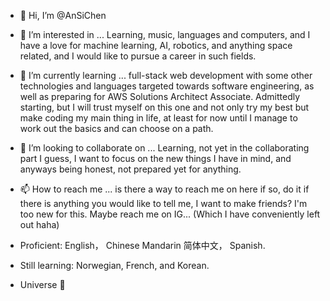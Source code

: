 - 👋 Hi, I’m @AnSiChen
- 👀 I’m interested in ... Learning, music, languages and computers, and I have a love for machine learning, AI, robotics, and anything space related, and I would like to pursue a career in such fields. 
- 🌱 I’m currently learning ... full-stack web development with some other technologies and languages targeted towards software engineering, as well as preparing for AWS Solutions Architect Associate. Admittedly starting, but I will trust myself on this one and not only try my best but make coding my main thing in life, at least for now until I manage to work out the basics and can choose on a path. 
- 💞️ I’m looking to collaborate on ...  Learning, not yet in the collaborating part I guess, I want to focus on the new things I have in mind, and anyways being honest, not prepared yet for anything.
- 📫 How to reach me ... is there a way to reach me on here if so, do it if there is anything you would like to tell me, I want to make friends? I'm too new for this. Maybe reach me on IG... (Which I have conveniently left out haha)

- Proficient: English， Chinese Mandarin 简体中文， Spanish.
- Still learning: Norwegian, French, and Korean.
- Universe 🌟
<!---
AnSiChen/AnSiChen is a ✨ special ✨ repository because its `README.md` (this file) appears on your GitHub profile.
You can click the Preview link to take a look at your changes.
--->

